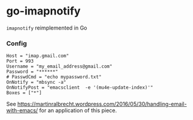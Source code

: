 # go-imapnotify
`imapnotify` reimplemented in Go

### Config
```
Host = "imap.gmail.com"
Port = 993
Username = "my_email_address@gmail.com"
Password = "******"
# PasswdCmd = "echo mypassword.txt"
OnNotify = "mbsync -a"
OnNotifyPost = "emacsclient  -e '(mu4e-update-index)'"
Boxes = ["*"]
```

See
https://martinralbrecht.wordpress.com/2016/05/30/handling-email-with-emacs/
for an application of this piece.